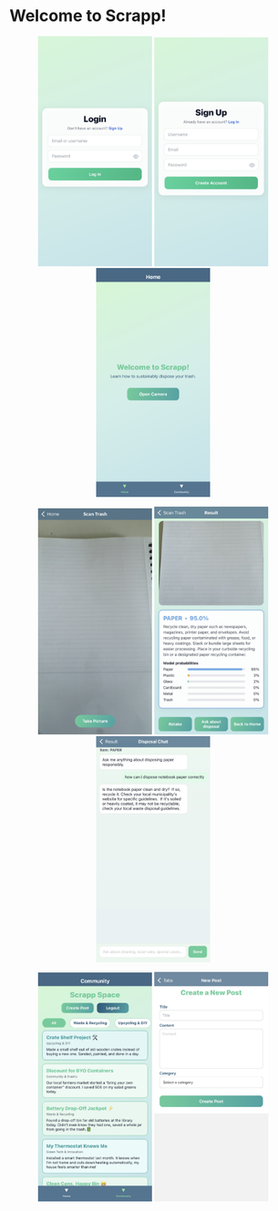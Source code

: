 # Welcome to Scrapp!

<p align="center">
  <img src="mobile/assets/screenshots/login.png" width="200" />
  <img src="mobile/assets/screenshots/signup.png" width="200" />
  <img src="mobile/assets/screenshots/home.png" width="200" />
</p>
<p align="center">
  <img src="mobile/assets/screenshots/scantrash.png" width="200" />
  <img src="mobile/assets/screenshots/result.png" width="200" />
  <img src="mobile/assets/screenshots/chat.png" width="200" />
</p>
<p align="center">
  <img src="mobile/assets/screenshots/community.png" width="200" />
  <img src="mobile/assets/screenshots/newpost.png" width="200" />
</p>
